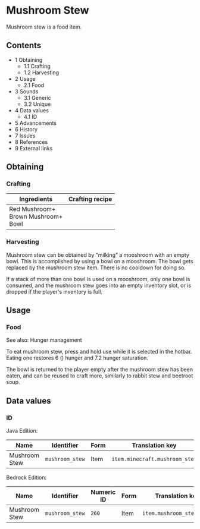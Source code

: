 # Mushroom Stew
Mushroom stew is a food item.

## Contents
- 1 Obtaining
	- 1.1 Crafting
	- 1.2 Harvesting
- 2 Usage
	- 2.1 Food
- 3 Sounds
	- 3.1 Generic
	- 3.2 Unique
- 4 Data values
	- 4.1 ID
- 5 Advancements
- 6 History
- 7 Issues
- 8 References
- 9 External links

## Obtaining
### Crafting
| Ingredients                                | Crafting recipe |
|--------------------------------------------|-----------------|
| Red Mushroom+<br/>Brown Mushroom+<br/>Bowl |                 |

### Harvesting
Mushroom stew can be obtained by “milking” a mooshroom with an empty bowl. This is accomplished by using a bowl on a mooshroom. The bowl gets replaced by the mushroom stew item. There is no cooldown for doing so.

If a stack of more than one bowl is used on a mooshroom, only one bowl is consumed, and the mushroom stew goes into an empty inventory slot, or is dropped if the player's inventory is full.

## Usage
### Food
See also: Hunger management

To eat mushroom stew, press and hold use while it is selected in the hotbar. Eating one restores 6 () hunger and 7.2 hunger 
saturation.

The bowl is returned to the player empty after the mushroom stew has been eaten, and can be reused to craft more, similarly to rabbit stew and beetroot soup.

## Data values
### ID
Java Edition:

| Name          | Identifier      | Form | Translation key                |
|---------------|-----------------|------|--------------------------------|
| Mushroom Stew | `mushroom_stew` | Item | `item.minecraft.mushroom_stew` |

Bedrock Edition:

| Name          | Identifier      | Numeric ID | Form | Translation key           |
|---------------|-----------------|------------|------|---------------------------|
| Mushroom Stew | `mushroom_stew` | `260`      | Item | `item.mushroom_stew.name` |


